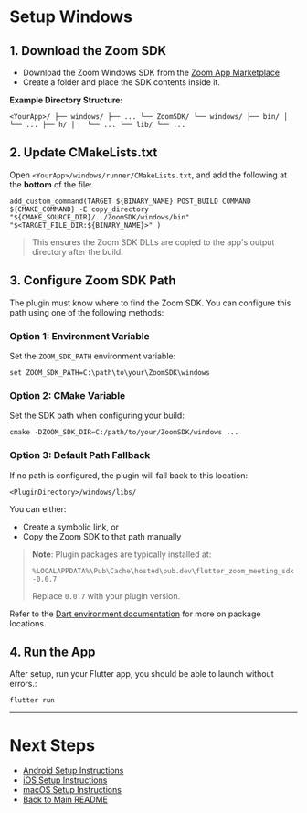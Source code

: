 # Setup Windows

## 1. Download the Zoom SDK

- Download the Zoom Windows SDK from the [Zoom App Marketplace](https://marketplace.zoom.us/)
- Create a folder and place the SDK contents inside it.

**Example Directory Structure:**

``
<YourApp>/
├── windows/
├── ...
└── ZoomSDK/
    └── windows/
        ├── bin/
        │   └── ...
        ├── h/
        │   └── ...
        └── lib/
            └── ...
``

## 2. Update CMakeLists.txt

Open `<YourApp>/windows/runner/CMakeLists.txt`, and add the following at the **bottom** of the file:

``
add_custom_command(TARGET ${BINARY_NAME} POST_BUILD
  COMMAND ${CMAKE_COMMAND} -E copy_directory
    "${CMAKE_SOURCE_DIR}/../ZoomSDK/windows/bin"
    "$<TARGET_FILE_DIR:${BINARY_NAME}>"
)
``

> This ensures the Zoom SDK DLLs are copied to the app's output directory after the build.

## 3. Configure Zoom SDK Path

The plugin must know where to find the Zoom SDK. You can configure this path using one of the following methods:

### Option 1: Environment Variable

Set the `ZOOM_SDK_PATH` environment variable:

``
set ZOOM_SDK_PATH=C:\path\to\your\ZoomSDK\windows
``

### Option 2: CMake Variable

Set the SDK path when configuring your build:

``
cmake -DZOOM_SDK_DIR=C:/path/to/your/ZoomSDK/windows ...
``

### Option 3: Default Path Fallback

If no path is configured, the plugin will fall back to this location:

``
<PluginDirectory>/windows/libs/
``

You can either:

- Create a symbolic link, or  
- Copy the Zoom SDK to that path manually

> **Note**: Plugin packages are typically installed at:
>
> ``
> %LOCALAPPDATA%\Pub\Cache\hosted\pub.dev\flutter_zoom_meeting_sdk-0.0.7
> ``
>
> Replace `0.0.7` with your plugin version.

Refer to the [Dart environment documentation](https://dart.dev/tools/pub/environment-variables) for more on package locations.

## 4. Run the App

After setup, run your Flutter app, you should be able to launch without errors.:

``
flutter run
``

---

# Next Steps

- [Android Setup Instructions](./README_ANDROID.md)
- [iOS Setup Instructions](./README_IOS.md)
- [macOS Setup Instructions](./README_MACOS.md)
- [Back to Main README](./README.md)
